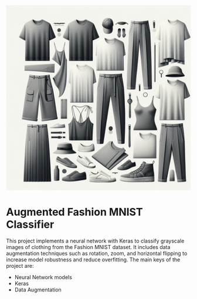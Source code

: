 ![plot](./Fashion.png)

# Augmented Fashion MNIST Classifier

This project implements a neural network with Keras to classify grayscale images of clothing from the Fashion MNIST dataset. It includes data augmentation techniques such as rotation, zoom, and horizontal flipping to increase model robustness and reduce overfitting.
The main keys of the project are:

* Neural Network models
* Keras
* Data Augmentation